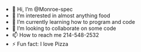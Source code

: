 - 👋 Hi, I’m @Monroe-spec
- 👀 I’m interested in almost anything food
- 🌱 I’m currently learning how to program and code
- 💞️ I’m looking to collaborate on some code
- 📫 How to reach me 214-548-2532
- ⚡ Fun fact: I love Pizza

<!---
Monroe-spec/Monroe-spec is a ✨ special ✨ repository because its `README.md` (this file) appears on your GitHub profile.
You can click the Preview link to take a look at your changes.
--->
